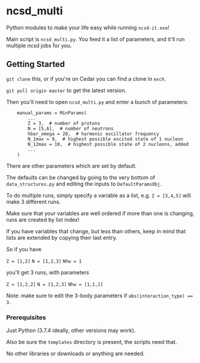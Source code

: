 # ncsd_multi

Python modules to make your life easy while running `ncsd-it.exe`!

Main script is `ncsd_multi.py`.
You feed it a list of parameters,
and it'll run multiple ncsd jobs for you.

## Getting Started

`git clone` this, or if you're on Cedar you can find a clone in `exch`.

`git pull origin master` to get the latest version. 

Then you'll need to open `ncsd_multi.py` and enter a bunch of parameters:


```
    manual_params = MinParams(
        ...
        Z = 3,  # number of protons
        N = [5,6],  # number of neutrons
        hbar_omega = 20,  # harmonic oscillator frequency
        N_1max = 9,  # highest possible excited state of 1 nucleon
        N_12max = 10,  # highest possible state of 2 nucleons, added
        ...
    )
```

There are other parameters which are set by default.

The defaults can be changed by going to the very bottom of `data_structures.py`
and editing the inputs to `DefaultParamsObj`.


To do multiple runs, simply specify a variable as a list,
e.g. `Z = [3,4,5]` will make 3 different runs.

Make sure that your variables are well ordered if more than one is changing,
runs are created by list index!

If you have variables that change, but less than others,
keep in mind that lists are extended by copying their last entry.

So if you have

`Z = [1,2]`
`N = [1,2,3]`
`Nhw = 1`

you'll get 3 runs, with parameters

`Z = [1,2,2]`
`N = [1,2,3]`
`Nhw = [1,1,1]`


Note: make sure to edit the 3-body parameters if `abs(interaction_type) == 3`.

### Prerequisites

Just Python (3.7.4 ideally, other versions may work).

Also be sure the `templates` directory is present, the scripts need that.

No other libraries or downloads or anything are needed.
